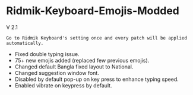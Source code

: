 # Ridmik-Keyboard-Emojis-Modded
V 2.1
```diff-
Go to Ridmik Keyboard's setting once and every patch will be applied automatically.
```
- Fixed double typing issue.
- 75+ new emojis added (replaced few previous emojis).
- Changed default Bangla fixed layout to National.
- Changed suggestion window font.
- Disabled by default pop-up on key press to enhance typing speed.
- Enabled vibrate on keypress by default.
